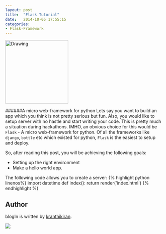 ```yaml
---
layout: post
title:  "Flask Tutorial"
date:   2014-10-05 17:55:15
categories: 
- Flask-Framework
---
```

<img src="http://flask.pocoo.org/static/logo/flask.svg" alt="Drawing" style="width: 200px;"/>

######A micro web-framework for python
Lets say you want to build an app which you think is not pretty serious but fun. Also, you would like to setup server with no hastle and start writing your code. This is pretty much a situation during hackathons. IMHO, an obvious choice for this would be `Flask` - A micro web-framework for python. Of all the frameworks like `django`, `bottle` etc which existed for python, `Flask` is the easiest to setup and deploy. 


So, after reading this post, you will be achieving the following goals:
- Setting up the right environment
- Make a hello world app.

The following code allows you to create a server:
{% highlight python linenos%}
import datetime
def index():
    return render('index.html')
{% endhighlight %}


## Author

blogIn is written by [kranthikiran](https://facebook.com/kranthikiran.guduru1).

![](https://avatars0.githubusercontent.com/u/4774607?v=2&s=100)

<p><a href="https://facebook.com/kranthikiran.guduru1" class="fa fa-facebook" style='color:blue;' data-show-count="true" data-size="large" data-dnt="true"></a><a href="https://plus.google.com/kranthikiran.guduru1" class="fa fa-google+" style='color:red;' data-show-count="true" data-size="large" data-dnt="true"></a></p>
